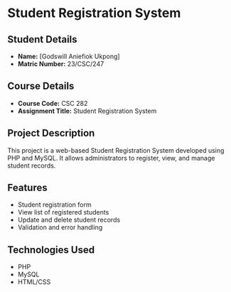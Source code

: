 # Student Registration System

## Student Details
- **Name:** [Godswill Aniefiok Ukpong]
- **Matric Number:** 23/CSC/247

## Course Details
- **Course Code:** CSC 282
- **Assignment Title:** Student Registration System

## Project Description
This project is a web-based Student Registration System developed using PHP and MySQL. It allows administrators to register, view, and manage student records.

## Features
- Student registration form
- View list of registered students
- Update and delete student records
- Validation and error handling

## Technologies Used
- PHP
- MySQL
- HTML/CSS




